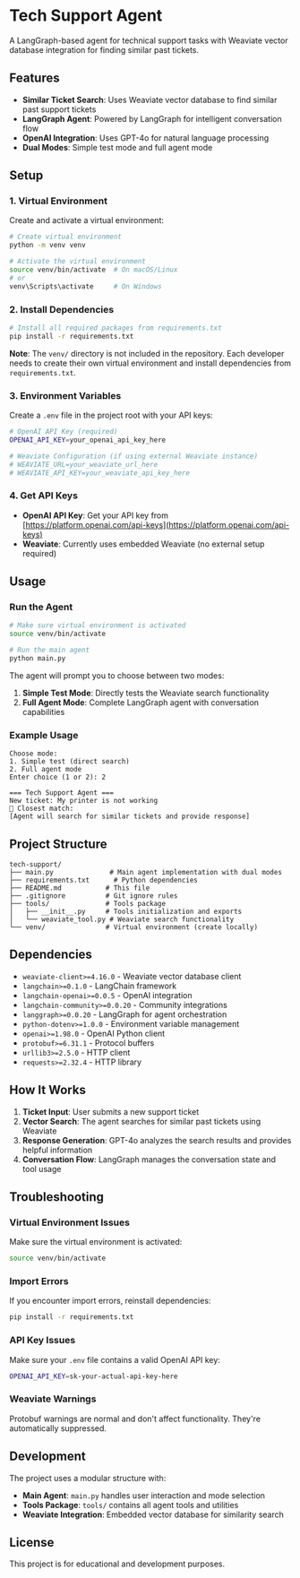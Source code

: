 # Tech Support Agent

A LangGraph-based agent for technical support tasks with Weaviate vector database integration for finding similar past tickets.

## Features

- **Similar Ticket Search**: Uses Weaviate vector database to find similar past support tickets
- **LangGraph Agent**: Powered by LangGraph for intelligent conversation flow
- **OpenAI Integration**: Uses GPT-4o for natural language processing
- **Dual Modes**: Simple test mode and full agent mode

## Setup

### 1. Virtual Environment

Create and activate a virtual environment:

```bash
# Create virtual environment
python -m venv venv

# Activate the virtual environment
source venv/bin/activate  # On macOS/Linux
# or
venv\Scripts\activate     # On Windows
```

### 2. Install Dependencies

```bash
# Install all required packages from requirements.txt
pip install -r requirements.txt
```

**Note**: The `venv/` directory is not included in the repository. Each developer needs to create their own virtual environment and install dependencies from `requirements.txt`.

### 3. Environment Variables

Create a `.env` file in the project root with your API keys:

```bash
# OpenAI API Key (required)
OPENAI_API_KEY=your_openai_api_key_here

# Weaviate Configuration (if using external Weaviate instance)
# WEAVIATE_URL=your_weaviate_url_here
# WEAVIATE_API_KEY=your_weaviate_api_key_here
```

### 4. Get API Keys

- **OpenAI API Key**: Get your API key from [https://platform.openai.com/api-keys](https://platform.openai.com/api-keys)
- **Weaviate**: Currently uses embedded Weaviate (no external setup required)

## Usage

### Run the Agent

```bash
# Make sure virtual environment is activated
source venv/bin/activate

# Run the main agent
python main.py
```

The agent will prompt you to choose between two modes:

1. **Simple Test Mode**: Directly tests the Weaviate search functionality
2. **Full Agent Mode**: Complete LangGraph agent with conversation capabilities

### Example Usage

```
Choose mode:
1. Simple test (direct search)
2. Full agent mode
Enter choice (1 or 2): 2

=== Tech Support Agent ===
New ticket: My printer is not working
🔎 Closest match:
[Agent will search for similar tickets and provide response]
```

## Project Structure

```
tech-support/
├── main.py              # Main agent implementation with dual modes
├── requirements.txt      # Python dependencies
├── README.md           # This file
├── .gitignore          # Git ignore rules
├── tools/              # Tools package
│   ├── __init__.py     # Tools initialization and exports
│   └── weaviate_tool.py # Weaviate search functionality
└── venv/               # Virtual environment (create locally)
```

## Dependencies

- `weaviate-client>=4.16.0` - Weaviate vector database client
- `langchain>=0.1.0` - LangChain framework
- `langchain-openai>=0.0.5` - OpenAI integration
- `langchain-community>=0.0.20` - Community integrations
- `langgraph>=0.0.20` - LangGraph for agent orchestration
- `python-dotenv>=1.0.0` - Environment variable management
- `openai>=1.98.0` - OpenAI Python client
- `protobuf>=6.31.1` - Protocol buffers
- `urllib3>=2.5.0` - HTTP client
- `requests>=2.32.4` - HTTP library

## How It Works

1. **Ticket Input**: User submits a new support ticket
2. **Vector Search**: The agent searches for similar past tickets using Weaviate
3. **Response Generation**: GPT-4o analyzes the search results and provides helpful information
4. **Conversation Flow**: LangGraph manages the conversation state and tool usage

## Troubleshooting

### Virtual Environment Issues
Make sure the virtual environment is activated:
```bash
source venv/bin/activate
```

### Import Errors
If you encounter import errors, reinstall dependencies:
```bash
pip install -r requirements.txt
```

### API Key Issues
Make sure your `.env` file contains a valid OpenAI API key:
```bash
OPENAI_API_KEY=sk-your-actual-api-key-here
```

### Weaviate Warnings
Protobuf warnings are normal and don't affect functionality. They're automatically suppressed.

## Development

The project uses a modular structure with:
- **Main Agent**: `main.py` handles user interaction and mode selection
- **Tools Package**: `tools/` contains all agent tools and utilities
- **Weaviate Integration**: Embedded vector database for similarity search

## License

This project is for educational and development purposes. 